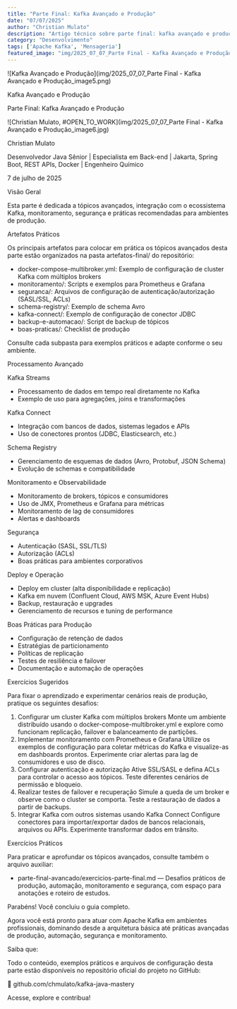 ```yaml
---
title: "Parte Final: Kafka Avançado e Produção"
date: "07/07/2025"
author: "Christian Mulato"
description: "Artigo técnico sobre parte final: kafka avançado e produção"
category: "Desenvolvimento"
tags: ['Apache Kafka', 'Mensageria']
featured_image: "img/2025_07_07_Parte Final - Kafka Avançado e Produção_featured.jpg"
---
```


![Kafka Avançado e Produção](img/2025_07_07_Parte Final - Kafka Avançado e Produção_image5.png)

Kafka Avançado e Produção

Parte Final: Kafka Avançado e Produção

![Christian Mulato, #OPEN_TO_WORK](img/2025_07_07_Parte Final - Kafka Avançado e Produção_image6.jpg)

Christian Mulato

Desenvolvedor Java Sênior | Especialista em Back-end | Jakarta, Spring Boot, REST APIs, Docker | Engenheiro Químico

7 de julho de 2025

Visão Geral

Esta parte é dedicada a tópicos avançados, integração com o ecossistema Kafka, monitoramento, segurança e práticas recomendadas para ambientes de produção.

Artefatos Práticos

Os principais artefatos para colocar em prática os tópicos avançados desta parte estão organizados na pasta artefatos-final/ do repositório:

- docker-compose-multibroker.yml: Exemplo de configuração de cluster Kafka com múltiplos brokers
- monitoramento/: Scripts e exemplos para Prometheus e Grafana
- seguranca/: Arquivos de configuração de autenticação/autorização (SASL/SSL, ACLs)
- schema-registry/: Exemplo de schema Avro
- kafka-connect/: Exemplo de configuração de conector JDBC
- backup-e-automacao/: Script de backup de tópicos
- boas-praticas/: Checklist de produção

Consulte cada subpasta para exemplos práticos e adapte conforme o seu ambiente.

Processamento Avançado

Kafka Streams

- Processamento de dados em tempo real diretamente no Kafka
- Exemplo de uso para agregações, joins e transformações

Kafka Connect

- Integração com bancos de dados, sistemas legados e APIs
- Uso de conectores prontos (JDBC, Elasticsearch, etc.)

Schema Registry

- Gerenciamento de esquemas de dados (Avro, Protobuf, JSON Schema)
- Evolução de schemas e compatibilidade

Monitoramento e Observabilidade

- Monitoramento de brokers, tópicos e consumidores
- Uso de JMX, Prometheus e Grafana para métricas
- Monitoramento de lag de consumidores
- Alertas e dashboards

Segurança

- Autenticação (SASL, SSL/TLS)
- Autorização (ACLs)
- Boas práticas para ambientes corporativos

Deploy e Operação

- Deploy em cluster (alta disponibilidade e replicação)
- Kafka em nuvem (Confluent Cloud, AWS MSK, Azure Event Hubs)
- Backup, restauração e upgrades
- Gerenciamento de recursos e tuning de performance

Boas Práticas para Produção

- Configuração de retenção de dados
- Estratégias de particionamento
- Políticas de replicação
- Testes de resiliência e failover
- Documentação e automação de operações

Exercícios Sugeridos

Para fixar o aprendizado e experimentar cenários reais de produção, pratique os seguintes desafios:

1. Configurar um cluster Kafka com múltiplos brokers Monte um ambiente distribuído usando o docker-compose-multibroker.yml e explore como funcionam replicação, failover e balanceamento de partições.
1. Implementar monitoramento com Prometheus e Grafana Utilize os exemplos de configuração para coletar métricas do Kafka e visualize-as em dashboards prontos. Experimente criar alertas para lag de consumidores e uso de disco.
1. Configurar autenticação e autorização Ative SSL/SASL e defina ACLs para controlar o acesso aos tópicos. Teste diferentes cenários de permissão e bloqueio.
1. Realizar testes de failover e recuperação Simule a queda de um broker e observe como o cluster se comporta. Teste a restauração de dados a partir de backups.
1. Integrar Kafka com outros sistemas usando Kafka Connect Configure conectores para importar/exportar dados de bancos relacionais, arquivos ou APIs. Experimente transformar dados em trânsito.

Exercícios Práticos

Para praticar e aprofundar os tópicos avançados, consulte também o arquivo auxiliar:

- parte-final-avancado/exercicios-parte-final.md — Desafios práticos de produção, automação, monitoramento e segurança, com espaço para anotações e roteiro de estudos.

Parabéns! Você concluiu o guia completo.

Agora você está pronto para atuar com Apache Kafka em ambientes profissionais, dominando desde a arquitetura básica até práticas avançadas de produção, automação, segurança e monitoramento.

Saiba que:

Todo o conteúdo, exemplos práticos e arquivos de configuração desta parte estão disponíveis no repositório oficial do projeto no GitHub:

🔗 github.com/chmulato/kafka-java-mastery

Acesse, explore e contribua!
